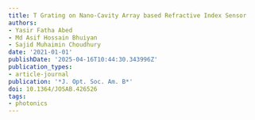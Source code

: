 ```yaml
---
title: T Grating on Nano-Cavity Array based Refractive Index Sensor
authors:
- Yasir Fatha Abed
- Md Asif Hossain Bhuiyan
- Sajid Muhaimin Choudhury
date: '2021-01-01'
publishDate: '2025-04-16T10:44:30.343996Z'
publication_types:
- article-journal
publication: '*J. Opt. Soc. Am. B*'
doi: 10.1364/JOSAB.426526
tags:
- photonics
---
```


